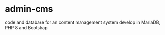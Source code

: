 # admin-cms
code and database for an content management system develop in MariaDB, PHP 8 and Bootstrap
